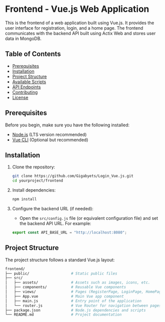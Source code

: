 # Frontend - Vue.js Web Application

This is the frontend of a web application built using Vue.js. It provides the user interface for registration, login, and a home page. The frontend communicates with the backend API built using Actix Web and stores user data in MongoDB.

## Table of Contents
- [Prerequisites](#prerequisites)
- [Installation](#installation)
- [Project Structure](#project-structure)
- [Available Scripts](#available-scripts)
- [API Endpoints](#api-endpoints)
- [Contributing](#contributing)
- [License](#license)

## Prerequisites

Before you begin, make sure you have the following installed:
- [Node.js](https://nodejs.org/) (LTS version recommended)
- [Vue CLI](https://cli.vuejs.org/) (Optional but recommended)

## Installation

1. Clone the repository:
    ```bash
    git clone https://github.com/Gigabyets/Login_Vue.js.git
    cd yourproject/frontend
    ```

2. Install dependencies:
    ```bash
    npm install
    ```

3. Configure the backend URL (if needed):
    - Open the `src/config.js` file (or equivalent configuration file) and set the backend API URL. For example:
    ```javascript
    export const API_BASE_URL = "http://localhost:8080";
    ```

## Project Structure

The project structure follows a standard Vue.js layout:

```bash
frontend/
├── public/                   # Static public files
├── src/
│   ├── assets/               # Assets such as images, icons, etc.
│   ├── components/           # Reusable Vue components
│   ├── views/                # Pages (RegisterPage, LoginPage, HomePage)
│   ├── App.vue               # Main Vue app component
│   ├── main.js               # Entry point of the application
│   └── router.js             # Vue Router for navigation between pages
├── package.json              # Node.js dependencies and scripts
└── README.md                 # Project documentation

